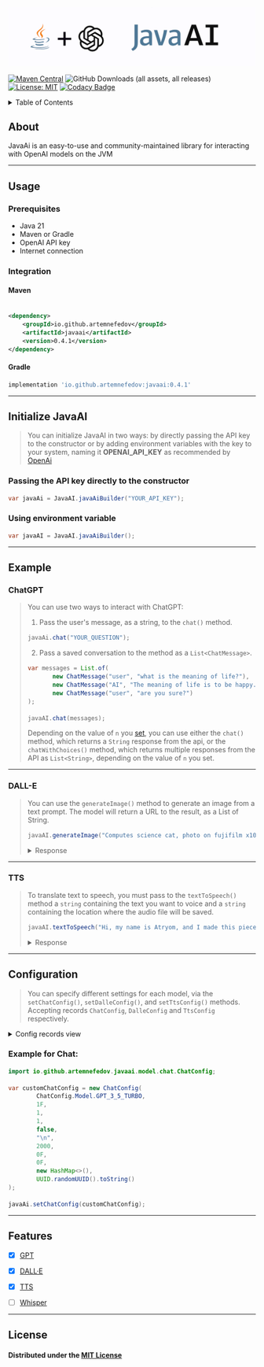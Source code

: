 ![JavaAI logo](https://github.com/artemnefedov/JavaAI/blob/resource/img/javaAi_logo.png?raw=true)

[![Maven Central](https://img.shields.io/maven-central/v/io.github.artemnefedov/javaai.svg?label=Maven%20Central&logo=apachemaven)](https://central.sonatype.com/artifact/io.github.artemnefedov/javaai/)
![GitHub Downloads (all assets, all releases)](https://img.shields.io/github/downloads/artemnefedov/JavaAI/total)
[![License: MIT](https://img.shields.io/badge/License-MIT-yellow.svg)](https://github.com/artemnefedov/JavaAI/blob/main/LICENSE)
[![Codacy Badge](https://app.codacy.com/project/badge/Grade/1194ce221f4f46ed950d4b05e6fd248c)](https://app.codacy.com/gh/artemnefedov/JavaAI/dashboard?utm_source=gh&utm_medium=referral&utm_content=&utm_campaign=Badge_grade)



<details> <summary>Table of Contents</summary>

- [About](#about)
- [Usage](#usage)
    - [Prerequisites](#prerequisites)
    - [Integration](#integration)
        - [Maven](#maven)
        - [Gradle](#gradle)
    - [Initialize JavaAI](#initialize-javaai)
        - [Passing the API key directly to the constructor](#passing-the-api-key-directly-to-the-constructor)
        - [Using environment variable](#using-environment-variable)
    - [Example](#example)
        - [ChatGPT](#chatgpt)
        - [DALL-E](#dall-e)
        - [TTS](#tts)
    - [Configuration](#configuration)
- [Features](#features)
- [License](#license)

</details>

## About

 JavaAi is an easy-to-use and community-maintained library for interacting with OpenAI models on the JVM

---

## Usage

### Prerequisites

- Java 21
- Maven or Gradle
- OpenAI API key
- Internet connection

### Integration

#### Maven

```xml

<dependency>
    <groupId>io.github.artemnefedov</groupId>
    <artifactId>javaai</artifactId>
    <version>0.4.1</version>
</dependency>
```

#### Gradle

```groovy
implementation 'io.github.artemnefedov:javaai:0.4.1'
```

---

## Initialize JavaAI

>  You can initialize JavaAI in two ways: by directly passing the API key to the constructor or by adding environment variables with the key to your system, naming it **OPENAI_API_KEY** as recommended by [OpenAi](https://help.openai.com/en/articles/5112595-best-practices-for-api-key-safety#h_a1ab3ba7b2)

### Passing the API key directly to the constructor

```java
var javaAi = JavaAI.javaAiBuilder("YOUR_API_KEY");
```

### Using environment variable

```java
var javaAI = JavaAI.javaAiBuilder();
```

---

## Example

### ChatGPT

> You can use two ways to interact with ChatGPT:
>1. Pass the user's message, as a string, to the `chat()` method.
>```java
> javaAi.chat("YOUR_QUESTION");
>```
>
>2. Pass a saved conversation to the method as a `List<ChatMessage>`.
>```java
> var messages = List.of(
>        new ChatMessage("user", "what is the meaning of life?"),
>        new ChatMessage("AI", "The meaning of life is to be happy."),
>        new ChatMessage("user", "are you sure?")
>);
>
>javaAI.chat(messages);
> ```
>
> Depending on the value of `n` you [set](#configuration), you can use either the `chat()` method, which returns
> a `String` response from the api, or the `chatWithChoices()` method, which returns multiple responses from the API
> as `List<String>`, depending on the value of `n` you set.
>
---

### DALL-E

> You can use the `generateImage()` method to generate an image from a text prompt. The model will return a URL to the
> result, as a List of String.
> ```java
> javaAI.generateImage("Computes science cat, photo on fujifilm x100v, 2024");
> ```
> <details><summary>Response</summary>
>
> ![CS cat](https://github.com/artemnefedov/JavaAI/blob/resource/img/cs-cat.jpg?raw=true)
></details>


---

### TTS

> To translate text to speech, you must pass to the `textToSpeech()` method a `string` containing the text you want to
> voice and a `string` containing the location where the audio file will be saved.
> ```java
> javaAI.textToSpeech("Hi, my name is Atryom, and I made this piece of... code.", "path/to/save/audio.mp3");
>```
> <details><summary>Response</summary>
>
> https://github.com/artemnefedov/JavaAI/assets/74130706/82d315be-def0-4946-b560-ab0772f64051
> </details>


---

## Configuration

> You can specify different settings for each model, via the `setChatConfig()`, `setDalleConfig()`, and `setTtsConfig()`
> methods. Accepting records `ChatConfig`, `DalleConfig` and `TtsConfig` respectively.

<details><summary>Config records view</summary>

---
`ChatConfig.java`

```java
public record ChatConfig(
        Model model,
        float temperature,
        int topP,
        int n,
        boolean stream,
        String stop,
        int maxTokens,
        float presencePenalty,
        float frequencyPenalty,
        Map<Integer, Integer> logitBias,
        String user) {
}
```

Parameters in [OpenAI API docs](https://platform.openai.com/docs/api-reference/chat/create)

---
`DalleConfig.java`

```java
public record DalleConfig(
        DalleModel model,
        int n,
        String quality,
        ResponseFormat responseFormat,
        Size size,
        Style style,
        String user) {
}
```

Parameters in [OpenAI API docs](https://platform.openai.com/docs/api-reference/images)

---
`TtsConfig.java`

```java
public record TtsConfig(
        TtsModel model,
        Voice voice,
        VoiceResponseFormat responseFormat,
        float speed
) {
}
```

Parameters in [OpenAI API docs](https://platform.openai.com/docs/api-reference/audio/createSpeech)

---
</details>

### Example for Chat:

```java
import io.github.artemnefedov.javaai.model.chat.ChatConfig;

var customChatConfig = new ChatConfig(
        ChatConfig.Model.GPT_3_5_TURBO,
        1F,
        1,
        1,
        false,
        "\n",
        2000,
        0F,
        0F,
        new HashMap<>(),
        UUID.randomUUID().toString()
);

javaAi.setChatConfig(customChatConfig);
```

---

## Features

- [x]  [GPT](https://platform.openai.com/docs/models/gpt-4-and-gpt-4-turbo)

- [x]  [DALL·E](https://platform.openai.com/docs/models/dall-e)

- [x]  [TTS](https://platform.openai.com/docs/models/tts)

- [ ]  [Whisper](https://platform.openai.com/docs/models/whisper)

---

## License

#### Distributed under the [MIT License](./LICENSE)
